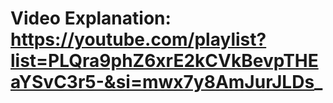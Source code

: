 # Video Explanation: https://youtube.com/playlist?list=PLQra9phZ6xrE2kCVkBevpTHEaYSvC3r5-&si=mwx7y8AmJurJLDs_
